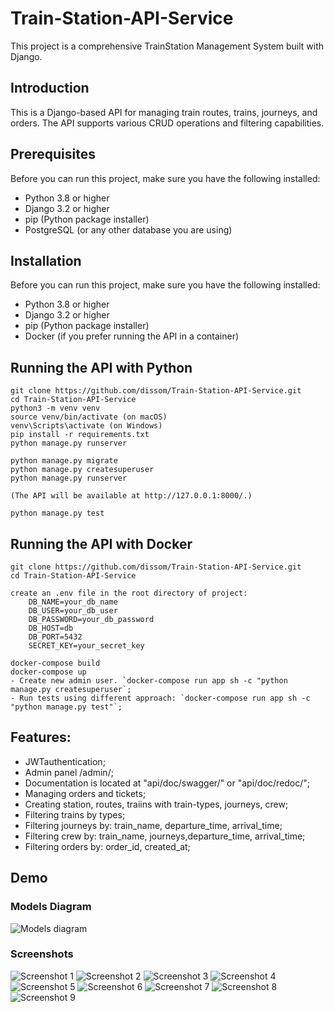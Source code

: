 # Train-Station-API-Service
This project is a comprehensive TrainStation Management System built with Django.

## Introduction

This is a Django-based API for managing train routes, trains, journeys, and orders. The API supports various CRUD operations and filtering capabilities.

## Prerequisites

Before you can run this project, make sure you have the following installed:

- Python 3.8 or higher
- Django 3.2 or higher
- pip (Python package installer)
- PostgreSQL (or any other database you are using)

## Installation

Before you can run this project, make sure you have the following installed:

- Python 3.8 or higher
- Django 3.2 or higher
- pip (Python package installer)
- Docker (if you prefer running the API in a container)

## Running the API with Python

```shell
git clone https://github.com/dissom/Train-Station-API-Service.git
cd Train-Station-API-Service
python3 -m venv venv
source venv/bin/activate (on macOS)
venv\Scripts\activate (on Windows)
pip install -r requirements.txt
python manage.py runserver

python manage.py migrate
python manage.py createsuperuser
python manage.py runserver

(The API will be available at http://127.0.0.1:8000/.)

python manage.py test

```

## Running the API with Docker

```shell
git clone https://github.com/dissom/Train-Station-API-Service.git
cd Train-Station-API-Service

create an .env file in the root directory of project:
    DB_NAME=your_db_name
    DB_USER=your_db_user
    DB_PASSWORD=your_db_password
    DB_HOST=db
    DB_PORT=5432
    SECRET_KEY=your_secret_key

docker-compose build
docker-compose up
- Create new admin user. `docker-compose run app sh -c "python manage.py createsuperuser`;
- Run tests using different approach: `docker-compose run app sh -c "python manage.py test"`;
```

## Features:

- JWTauthentication;
- Admin panel /admin/;
- Documentation is located at "api/doc/swagger/" or "api/doc/redoc/";
- Managing orders and tickets;
- Creating station, routes, traiins with train-types, journeys, crew;
- Filtering trains by types;
- Filtering journeys by: train_name, departure_time, arrival_time;
- Filtering crew by: train_name, journeys,departure_time, arrival_time;
- Filtering orders by: order_id, created_at;


## Demo

### Models Diagram

![Models diagram](pictures/train_tation_diagram.png)

### Screenshots

![Screenshot 1](pictures/1.png)
![Screenshot 2](pictures/2.png)
![Screenshot 3](pictures/3.png)
![Screenshot 4](pictures/4.png)
![Screenshot 5](pictures/5.png)
![Screenshot 6](pictures/6.png)
![Screenshot 7](pictures/7.png)
![Screenshot 8](pictures/8.png)
![Screenshot 9](pictures/9.png)
